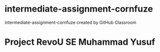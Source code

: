 # intermediate-assignment-cornfuze
intermediate-assignment-cornfuze created by GitHub Classroom

# Project RevoU SE Muhammad Yusuf
